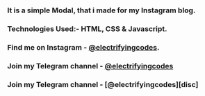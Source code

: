 ### It is a simple Modal, that i made for my Instagram blog.

### Technologies Used:- HTML, CSS & Javascript.

### Find me on Instagram - [@electrifyingcodes][Instagram].
### Join my Telegram channel - [@electrifyingcodes][Telegram]
### Join my Telegram channel - [@electrifyingcodes][disc]

[Instagram]: https://www.instagram.com/electrifyingcodes
[Telegram]: https://t.me/electrifyingcodes